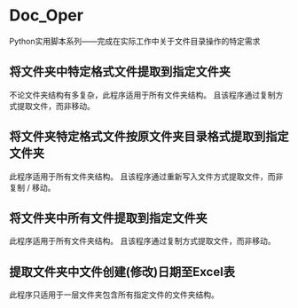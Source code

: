 # Doc_Oper
Python实用脚本系列——完成在实际工作中关于文件目录操作的特定需求

## 将文件夹中特定格式文件提取到指定文件夹
不论文件夹结构有多复杂，此程序适用于所有文件夹结构。
且该程序通过复制方式提取文件，而非移动。

## 将文件夹特定格式文件按原文件夹目录格式提取到指定文件夹
此程序适用于所有文件夹结构。
且该程序通过重新写入文件方式提取文件，而非复制 / 移动。

## 将文件夹中所有文件提取到指定文件夹
此程序适用于所有文件夹结构。
且该程序通过复制方式提取文件，而非移动。

## 提取文件夹中文件创建(修改)日期至Excel表
此程序只适用于一层文件夹包含所有指定文件的文件夹结构。
